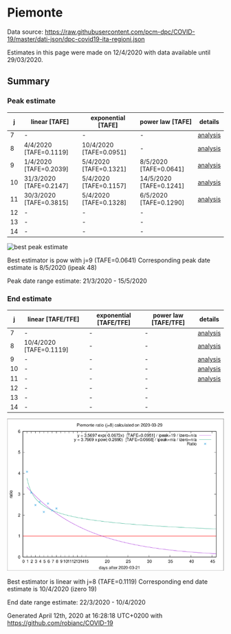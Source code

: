 # Piemonte


Data source: https://raw.githubusercontent.com/pcm-dpc/COVID-19/master/dati-json/dpc-covid19-ita-regioni.json

Estimates in this page were made on 12/4/2020 with data available until 29/03/2020.


## Summary 

### Peak estimate 
|j|linear [TAFE]|exponential [TAFE]|power law [TAFE]|details|
|---|----|-----------|---------|-------|
|7|-|-|-|[analysis](COVID-19_piemonte_j7_2020-03-29.md)|
|8|4/4/2020 [TAFE=0.1119]|10/4/2020 [TAFE=0.0951]|-|[analysis](COVID-19_piemonte_j8_2020-03-29.md)|
|9|1/4/2020 [TAFE=0.2039]|5/4/2020 [TAFE=0.1321]|8/5/2020 [TAFE=0.0641]|[analysis](COVID-19_piemonte_j9_2020-03-29.md)|
|10|31/3/2020 [TAFE=0.2147]|5/4/2020 [TAFE=0.1157]|14/5/2020 [TAFE=0.1241]|[analysis](COVID-19_piemonte_j10_2020-03-29.md)|
|11|30/3/2020 [TAFE=0.3815]|5/4/2020 [TAFE=0.1328]|6/5/2020 [TAFE=0.1290]|[analysis](COVID-19_piemonte_j11_2020-03-29.md)|
|12|-|-|-||
|13|-|-|-||
|14|-|-|-||

![best peak estimate](COVID-19_piemonte_j9_2020-03-29.png)

Best estimator is pow with j=9 (TAFE=0.0641)
Corresponding peak date estimate is 8/5/2020 (ipeak 48)


Peak date range estimate: 21/3/2020 - 15/5/2020

### End estimate 
|j|linear [TAFE/TFE]|exponential [TAFE/TFE]|power law [TAFE/TFE]|details|
|---|----|-----------|---------|-------|
|7|-|-|-|[analysis](COVID-19_piemonte_j7_2020-03-29.md)|
|8|10/4/2020 [TAFE=0.1119]|-|-|[analysis](COVID-19_piemonte_j8_2020-03-29.md)|
|9|-|-|-|[analysis](COVID-19_piemonte_j9_2020-03-29.md)|
|10|-|-|-|[analysis](COVID-19_piemonte_j10_2020-03-29.md)|
|11|-|-|-|[analysis](COVID-19_piemonte_j11_2020-03-29.md)|
|12|-|-|-||
|13|-|-|-||
|14|-|-|-||

![best zero estimate](COVID-19_piemonte_j8_2020-03-29.png)

Best estimator is linear with j=8 (TAFE=0.1119)
Corresponding end date estimate is 10/4/2020 (izero 19)


End date range estimate: 22/3/2020 - 10/4/2020

Generated April 12th, 2020 at 16:28:18 UTC+0200 with https://github.com/robianc/COVID-19
